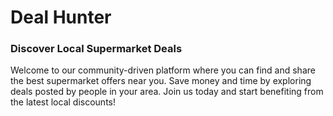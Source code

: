 # Deal Hunter
### Discover Local Supermarket Deals 

Welcome to our community-driven platform where you can find and share the best supermarket offers near you. Save money and time by exploring deals posted by people in your area. Join us today and start benefiting from the latest local discounts!
